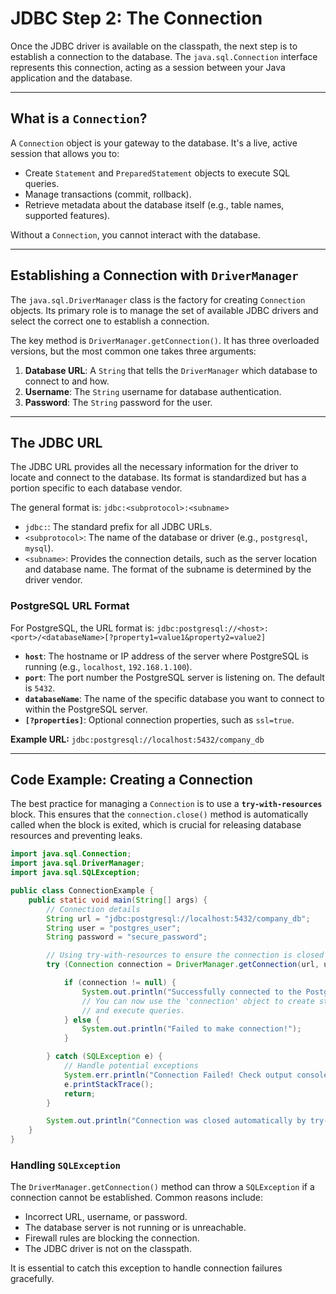 # JDBC Step 2: The Connection

Once the JDBC driver is available on the classpath, the next step is to establish a connection to the database. The `java.sql.Connection` interface represents this connection, acting as a session between your Java application and the database.

---

## What is a `Connection`?

A `Connection` object is your gateway to the database. It's a live, active session that allows you to:
-   Create `Statement` and `PreparedStatement` objects to execute SQL queries.
-   Manage transactions (commit, rollback).
-   Retrieve metadata about the database itself (e.g., table names, supported features).

Without a `Connection`, you cannot interact with the database.

---

## Establishing a Connection with `DriverManager`

The `java.sql.DriverManager` class is the factory for creating `Connection` objects. Its primary role is to manage the set of available JDBC drivers and select the correct one to establish a connection.

The key method is `DriverManager.getConnection()`. It has three overloaded versions, but the most common one takes three arguments:
1.  **Database URL**: A `String` that tells the `DriverManager` which database to connect to and how.
2.  **Username**: The `String` username for database authentication.
3.  **Password**: The `String` password for the user.

---

## The JDBC URL

The JDBC URL provides all the necessary information for the driver to locate and connect to the database. Its format is standardized but has a portion specific to each database vendor.

The general format is:
`jdbc:<subprotocol>:<subname>`

-   `jdbc:`: The standard prefix for all JDBC URLs.
-   `<subprotocol>`: The name of the database or driver (e.g., `postgresql`, `mysql`).
-   `<subname>`: Provides the connection details, such as the server location and database name. The format of the subname is determined by the driver vendor.

### PostgreSQL URL Format

For PostgreSQL, the URL format is:
`jdbc:postgresql://<host>:<port>/<databaseName>[?property1=value1&property2=value2]`

-   **`host`**: The hostname or IP address of the server where PostgreSQL is running (e.g., `localhost`, `192.168.1.100`).
-   **`port`**: The port number the PostgreSQL server is listening on. The default is `5432`.
-   **`databaseName`**: The name of the specific database you want to connect to within the PostgreSQL server.
-   **`[?properties]`**: Optional connection properties, such as `ssl=true`.

**Example URL:**
`jdbc:postgresql://localhost:5432/company_db`

---

## Code Example: Creating a Connection

The best practice for managing a `Connection` is to use a **`try-with-resources`** block. This ensures that the `connection.close()` method is automatically called when the block is exited, which is crucial for releasing database resources and preventing leaks.

```java
import java.sql.Connection;
import java.sql.DriverManager;
import java.sql.SQLException;

public class ConnectionExample {
    public static void main(String[] args) {
        // Connection details
        String url = "jdbc:postgresql://localhost:5432/company_db";
        String user = "postgres_user";
        String password = "secure_password";

        // Using try-with-resources to ensure the connection is closed
        try (Connection connection = DriverManager.getConnection(url, user, password)) {

            if (connection != null) {
                System.out.println("Successfully connected to the PostgreSQL database!");
                // You can now use the 'connection' object to create statements
                // and execute queries.
            } else {
                System.out.println("Failed to make connection!");
            }

        } catch (SQLException e) {
            // Handle potential exceptions
            System.err.println("Connection Failed! Check output console.");
            e.printStackTrace();
            return;
        }

        System.out.println("Connection was closed automatically by try-with-resources.");
    }
}
```

### Handling `SQLException`

The `DriverManager.getConnection()` method can throw a `SQLException` if a connection cannot be established. Common reasons include:
-   Incorrect URL, username, or password.
-   The database server is not running or is unreachable.
-   Firewall rules are blocking the connection.
-   The JDBC driver is not on the classpath.

It is essential to catch this exception to handle connection failures gracefully.
